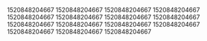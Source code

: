 1520848204667
1520848204667
1520848204667
1520848204667
1520848204667
1520848204667
1520848204667
1520848204667
1520848204667
1520848204667
1520848204667
1520848204667
1520848204667
1520848204667
1520848204667